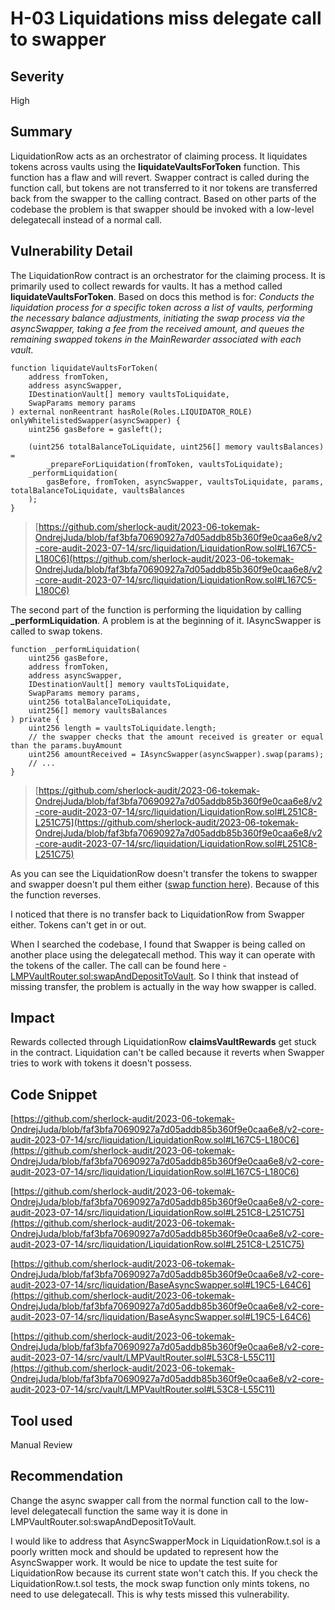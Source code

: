 # H-03 Liquidations miss delegate call to swapper

## Severity

High

## Summary

LiquidationRow acts as an orchestrator of claiming process. It liquidates tokens across vaults using the **liquidateVaultsForToken** function. This function has a flaw and will revert. Swapper contract is called during the function call, but tokens are not transferred to it nor tokens are transferred back from the swapper to the calling contract. Based on other parts of the codebase the problem is that swapper should be invoked with a low-level delegatecall instead of a normal call.

## Vulnerability Detail

The LiquidationRow contract is an orchestrator for the claiming process. It is primarily used to collect rewards for vaults. It has a method called **liquidateVaultsForToken**. Based on docs this method is for: *Conducts the liquidation process for a specific token across a list of vaults, performing the necessary balance adjustments, initiating the swap process via the asyncSwapper, taking a fee from the received amount, and queues the remaining swapped tokens in the MainRewarder associated with each vault.*

```solidity
function liquidateVaultsForToken(
    address fromToken,
    address asyncSwapper,
    IDestinationVault[] memory vaultsToLiquidate,
    SwapParams memory params
) external nonReentrant hasRole(Roles.LIQUIDATOR_ROLE) onlyWhitelistedSwapper(asyncSwapper) {
    uint256 gasBefore = gasleft();

    (uint256 totalBalanceToLiquidate, uint256[] memory vaultsBalances) =
        _prepareForLiquidation(fromToken, vaultsToLiquidate);
    _performLiquidation(
        gasBefore, fromToken, asyncSwapper, vaultsToLiquidate, params, totalBalanceToLiquidate, vaultsBalances
    );
}
```

> [https://github.com/sherlock-audit/2023-06-tokemak-OndrejJuda/blob/faf3bfa70690927a7d05addb85b360f9e0caa6e8/v2-core-audit-2023-07-14/src/liquidation/LiquidationRow.sol#L167C5-L180C6](https://github.com/sherlock-audit/2023-06-tokemak-OndrejJuda/blob/faf3bfa70690927a7d05addb85b360f9e0caa6e8/v2-core-audit-2023-07-14/src/liquidation/LiquidationRow.sol#L167C5-L180C6)

The second part of the function is performing the liquidation by calling **_performLiquidation**. A problem is at the beginning of it. IAsyncSwapper is called to swap tokens.

```solidity
function _performLiquidation(
    uint256 gasBefore,
    address fromToken,
    address asyncSwapper,
    IDestinationVault[] memory vaultsToLiquidate,
    SwapParams memory params,
    uint256 totalBalanceToLiquidate,
    uint256[] memory vaultsBalances
) private {
    uint256 length = vaultsToLiquidate.length;
    // the swapper checks that the amount received is greater or equal than the params.buyAmount
    uint256 amountReceived = IAsyncSwapper(asyncSwapper).swap(params);
    // ...
}
```

> [https://github.com/sherlock-audit/2023-06-tokemak-OndrejJuda/blob/faf3bfa70690927a7d05addb85b360f9e0caa6e8/v2-core-audit-2023-07-14/src/liquidation/LiquidationRow.sol#L251C8-L251C75](https://github.com/sherlock-audit/2023-06-tokemak-OndrejJuda/blob/faf3bfa70690927a7d05addb85b360f9e0caa6e8/v2-core-audit-2023-07-14/src/liquidation/LiquidationRow.sol#L251C8-L251C75)

As you can see the LiquidationRow doesn't transfer the tokens to swapper and swapper doesn't pul them either ([swap function here](https://github.com/sherlock-audit/2023-06-tokemak-OndrejJuda/blob/faf3bfa70690927a7d05addb85b360f9e0caa6e8/v2-core-audit-2023-07-14/src/liquidation/BaseAsyncSwapper.sol#L19C5-L64C6)). Because of this the function reverses.

I noticed that there is no transfer back to LiquidationRow from Swapper either. Tokens can't get in or out.

When I searched the codebase, I found that Swapper is being called on another place using the delegatecall method. This way it can operate with the tokens of the caller. The call can be found here - [LMPVaultRouter.sol:swapAndDepositToVault](https://github.com/sherlock-audit/2023-06-tokemak-OndrejJuda/blob/faf3bfa70690927a7d05addb85b360f9e0caa6e8/v2-core-audit-2023-07-14/src/vault/LMPVaultRouter.sol#L53C8-L55C11). So I think that instead of missing transfer, the problem is actually in the way how swapper is called.

## Impact

Rewards collected through LiquidationRow **claimsVaultRewards** get stuck in the contract. Liquidation can't be called because it reverts when Swapper tries to work with tokens it doesn't possess.

## Code Snippet

[https://github.com/sherlock-audit/2023-06-tokemak-OndrejJuda/blob/faf3bfa70690927a7d05addb85b360f9e0caa6e8/v2-core-audit-2023-07-14/src/liquidation/LiquidationRow.sol#L167C5-L180C6](https://github.com/sherlock-audit/2023-06-tokemak-OndrejJuda/blob/faf3bfa70690927a7d05addb85b360f9e0caa6e8/v2-core-audit-2023-07-14/src/liquidation/LiquidationRow.sol#L167C5-L180C6)

[https://github.com/sherlock-audit/2023-06-tokemak-OndrejJuda/blob/faf3bfa70690927a7d05addb85b360f9e0caa6e8/v2-core-audit-2023-07-14/src/liquidation/LiquidationRow.sol#L251C8-L251C75](https://github.com/sherlock-audit/2023-06-tokemak-OndrejJuda/blob/faf3bfa70690927a7d05addb85b360f9e0caa6e8/v2-core-audit-2023-07-14/src/liquidation/LiquidationRow.sol#L251C8-L251C75)

[https://github.com/sherlock-audit/2023-06-tokemak-OndrejJuda/blob/faf3bfa70690927a7d05addb85b360f9e0caa6e8/v2-core-audit-2023-07-14/src/liquidation/BaseAsyncSwapper.sol#L19C5-L64C6](https://github.com/sherlock-audit/2023-06-tokemak-OndrejJuda/blob/faf3bfa70690927a7d05addb85b360f9e0caa6e8/v2-core-audit-2023-07-14/src/liquidation/BaseAsyncSwapper.sol#L19C5-L64C6)

[https://github.com/sherlock-audit/2023-06-tokemak-OndrejJuda/blob/faf3bfa70690927a7d05addb85b360f9e0caa6e8/v2-core-audit-2023-07-14/src/vault/LMPVaultRouter.sol#L53C8-L55C11](https://github.com/sherlock-audit/2023-06-tokemak-OndrejJuda/blob/faf3bfa70690927a7d05addb85b360f9e0caa6e8/v2-core-audit-2023-07-14/src/vault/LMPVaultRouter.sol#L53C8-L55C11)

## Tool used

Manual Review

## Recommendation

Change the async swapper call from the normal function call to the low-level delegatecall function the same way it is done in LMPVaultRouter.sol:swapAndDepositToVault.

I would like to address that AsyncSwapperMock in LiquidationRow.t.sol is a poorly written mock and should be updated to represent how the AsyncSwapper work. It would be nice to update the test suite for LiquidationRow because its current state won't catch this. If you check the LiquidationRow.t.sol tests, the mock swap function only mints tokens, no need to use delegatecall. This is why tests missed this vulnerability.
